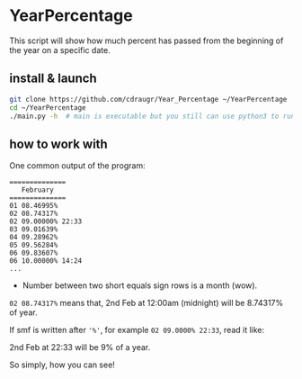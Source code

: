 # YearPercentage
This script will show how much percent has passed from the beginning of the year on a specific date.

## install & launch
```bash
git clone https://github.com/cdraugr/Year_Percentage ~/YearPercentage
cd ~/YearPercentage
./main.py -h  # main is executable but you still can use python3 to run it
```

## how to work with

One common output of the program:
```
==============
   February
==============
01 08.46995%
02 08.74317%
02 09.00000% 22:33
03 09.01639%
04 09.28962%
05 09.56284%
06 09.83607%
06 10.00000% 14:24
...
```
* Number between two short equals sign rows is a month (wow).

`02 08.74317%` means that, 2nd Feb at 12:00am (midnight) will be 8.74317% of year.

If smf is written after `'%'`, for example `02 09.0000% 22:33`, read it like:

2nd Feb at 22:33 will be 9% of a year.

So simply, how you can see!
